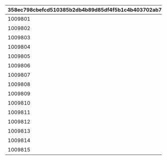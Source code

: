 |358ec798cbefcd510385b2db4b89d85df4f5b1c4b403702ab7f23d50d139a649|09a7c252e5780c8abaeff23a94a3823925778b5071715bf6ac00b2fb542ba8cb|14b7950ec8a66b703f8781c5bc9a76f9a746ef40003626d75392422f386e9f32|a95c5210386ed45a5aa07bbec6b79ac70b0cf3a2bf62a354eed336daae9e2435|224adee9eccdec1a636fbffe74ed7e9cd977f599131792fdb6c13b500dabcaf1|06056912a6df28b978da0468528dc3d4712554362240f7c0c353cbeeb89074cd|dac31c7fc098afb7ecc417d4e6b0b0ad4790699a58afebf13814b8dda26c6c9d|
| --- | --- | --- | --- | --- | --- | --- |
|1009801|10098|小缪茁壮成长日记1|2024/07/31 11:00:00|10125103|0|0|
|1009802|10098|小缪茁壮成长日记2|2024/07/31 11:00:00|0|5098001|1009801|
|1009803|10098|小缪茁壮成长日记3|2024/08/01 05:00:00|0|5098002|1009802|
|1009804|10098|小缪茁壮成长日记4|2024/08/02 05:00:00|0|5098002|1009803|
|1009805|10098|小缪茁壮成长日记5|2024/08/03 05:00:00|0|5098002|1009804|
|1009806|10098|小缪茁壮成长日记6|2024/08/04 05:00:00|0|5098002|1009805|
|1009807|10098|小缪茁壮成长日记7|2024/08/05 05:00:00|0|5098003|1009806|
|1009808|10098|小缪茁壮成长日记8|2024/08/06 05:00:00|0|5098003|1009807|
|1009809|10098|小缪茁壮成长日记9|2024/08/07 05:00:00|0|5098004|1009808|
|1009810|10098|小缪茁壮成长日记10|2024/08/08 05:00:00|0|5098005|1009809|
|1009811|10098|小缪茁壮成长日记11|2024/08/09 05:00:00|0|5098005|1009810|
|1009812|10098|小缪茁壮成长日记12|2024/08/10 05:00:00|0|5098005|1009811|
|1009813|10098|小缪茁壮成长日记13|2024/08/11 05:00:00|0|5098005|1009812|
|1009814|10098|小缪茁壮成长日记14|2024/08/12 05:00:00|0|5098006|1009813|
|1009815|10098|小缪茁壮成长日记15|2024/08/14 05:00:00|0|5098007|1009814|